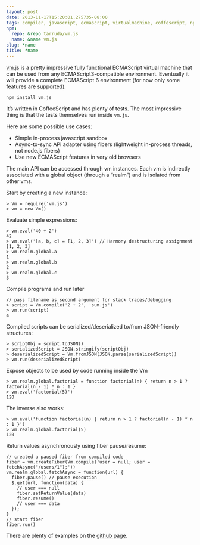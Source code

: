 ```yaml
---
layout: post
date: 2013-11-17T15:20:01.275735-08:00
tags: compiler, javascript, ecmascript, virtualmachine, coffescript, npm
npm:
  repo: &repo tarruda/vm.js
  name: &name vm.js
slug: *name
title: *name
---
```

[vm.js](https://github.com/tarruda/vm.js) is a pretty impressive fully
functional ECMAScript virtual machine that can be used from any
ECMAScript3-compatible environment. Eventually it will provide a
complete ECMAScript 6 environment (for now only some features are
supported).

    npm install vm.js

It’s written in CoffeeScript and has plenty of tests. The most
impressive thing is that the tests themselves run inside `vm.js`.

Here are some possible use cases:

- Simple in-process javascript sandbox
- Async-to-sync API adapter using fibers (lightweight in-process threads, not node.js fibers)
- Use new ECMAScript features in very old browsers

The main API can be accessed through vm instances. Each vm is indirectly
associated with a global object (through a “realm”) and is isolated from
other vms.

Start by creating a new instance:

    > Vm = require('vm.js')
    > vm = new Vm()

Evaluate simple expressions:

    > vm.eval('40 + 2')
    42
    > vm.eval('[a, b, c] = [1, 2, 3]') // Harmony destructuring assignment
    [1, 2, 3]
    > vm.realm.global.a
    1
    > vm.realm.global.b
    2
    > vm.realm.global.c
    3

Compile programs and run later

    // pass filename as second argument for stack traces/debugging
    > script = Vm.compile('2 + 2', 'sum.js')
    > vm.run(script)
    4

Compiled scripts can be serialized/deserialized to/from JSON-friendly
structures:

    > scriptObj = script.toJSON()
    > serializedScript = JSON.stringify(scriptObj)
    > deserializedScript = Vm.fromJSON(JSON.parse(serializedScript))
    > vm.run(deserializedScript)

Expose objects to be used by code running inside the Vm

    > vm.realm.global.factorial = function factorial(n) { return n > 1 ? factorial(n - 1) * n : 1 }
    > vm.eval('factorial(5)')
    120

The inverse also works:

    > vm.eval('function factorial(n) { return n > 1 ? factorial(n - 1) * n : 1 }')
    > vm.realm.global.factorial(5)
    120

Return values asynchronously using fiber pause/resume:

    // created a paused fiber from compiled code
    fiber = vm.createFiber(Vm.compile('user = null; user = fetchAsync("/users/1");'))
    vm.realm.global.fetchAsync = function(url) {
      fiber.pause() // pause execution
      $.get(url, function(data) {
        // user === null
        fiber.setReturnValue(data)
        fiber.resume()
        // user === data
      });
    }
    // start fiber
    fiber.run()

There are plenty of examples on the [github page](https://github.com/tarruda/vm.js).

